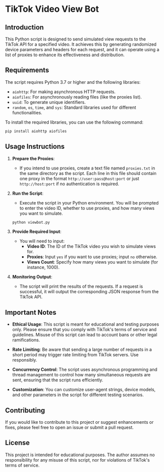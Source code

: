 # TikTok Video View Bot
## Introduction
This Python script is designed to send simulated view requests to the TikTok API for a specified video. It achieves this by generating randomized device parameters and headers for each request, and it can operate using a list of proxies to enhance its effectiveness and distribution.

## Requirements
   
The script requires Python 3.7 or higher and the following libraries:

- `aiohttp`: For making asynchronous HTTP requests.
- `aiofiles`: For asynchronously reading files (like the proxies list).
- `uuid`: To generate unique identifiers.
- `random`, `os`, `time`, and `sys`: Standard libraries used for different functionalities.

To install the required libraries, you can use the following command:

```bash
pip install aiohttp aiofiles
```

## Usage Instructions

1. **Prepare the Proxies**:
   - If you intend to use proxies, create a text file named `proxies.txt` in the same directory as the script. Each line in this file should contain one proxy in the format `http://user:pass@host:port` or just `http://host:port` if no authentication is required.

2. **Run the Script**:
   - Execute the script in your Python environment. You will be prompted to enter the video ID, whether to use proxies, and how many views you want to simulate.

   ```bash
   python viewbot.py
   ```

3. **Provide Required Input**:
   - You will need to input:
     - **Video ID**: The ID of the TikTok video you wish to simulate views for.
     - **Proxies**: Input `yes` if you want to use proxies; input `no` otherwise.
     - **Views Count**: Specify how many views you want to simulate (for instance, 1000).

4. **Monitoring Output**:
   - The script will print the results of the requests. If a request is successful, it will output the corresponding JSON response from the TikTok API.

## Important Notes

- **Ethical Usage**: This script is meant for educational and testing purposes only. Please ensure that you comply with TikTok's terms of service and guidelines. Misuse of this script can lead to account bans or other legal ramifications.

- **Rate Limiting**: Be aware that sending a large number of requests in a short period may trigger rate limiting from TikTok servers. Use responsibly.

- **Concurrency Control**: The script uses asynchronous programming and thread management to control how many simultaneous requests are sent, ensuring that the script runs efficiently.

- **Customization**: You can customize user-agent strings, device models, and other parameters in the script for different testing scenarios.

## Contributing

If you would like to contribute to this project or suggest enhancements or fixes, please feel free to open an issue or submit a pull request.

## License

This project is intended for educational purposes. The author assumes no responsibility for any misuse of this script, nor for violations of TikTok's terms of service.
